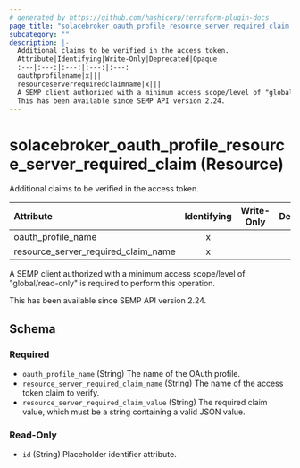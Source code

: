 ```yaml
---
# generated by https://github.com/hashicorp/terraform-plugin-docs
page_title: "solacebroker_oauth_profile_resource_server_required_claim Resource - solacebroker"
subcategory: ""
description: |-
  Additional claims to be verified in the access token.
  Attribute|Identifying|Write-Only|Deprecated|Opaque
  :---|:---:|:---:|:---:|:---:
  oauthprofilename|x|||
  resourceserverrequiredclaimname|x|||
  A SEMP client authorized with a minimum access scope/level of "global/read-only" is required to perform this operation.
  This has been available since SEMP API version 2.24.
---
```


# solacebroker_oauth_profile_resource_server_required_claim (Resource)

Additional claims to be verified in the access token.


Attribute|Identifying|Write-Only|Deprecated|Opaque
:---|:---:|:---:|:---:|:---:
oauth_profile_name|x|||
resource_server_required_claim_name|x|||



A SEMP client authorized with a minimum access scope/level of "global/read-only" is required to perform this operation.

This has been available since SEMP API version 2.24.



<!-- schema generated by tfplugindocs -->
## Schema

### Required

- `oauth_profile_name` (String) The name of the OAuth profile.
- `resource_server_required_claim_name` (String) The name of the access token claim to verify.
- `resource_server_required_claim_value` (String) The required claim value, which must be a string containing a valid JSON value.

### Read-Only

- `id` (String) Placeholder identifier attribute.

